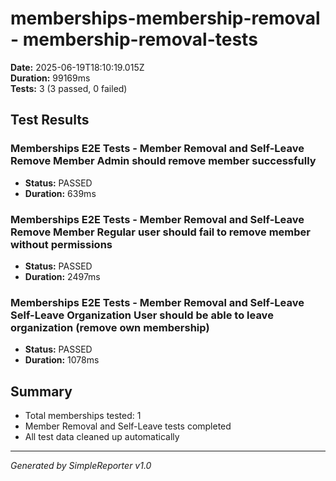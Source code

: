 # memberships-membership-removal - membership-removal-tests

**Date:** 2025-06-19T18:10:19.015Z  
**Duration:** 99169ms  
**Tests:** 3 (3 passed, 0 failed)

## Test Results


### Memberships E2E Tests - Member Removal and Self-Leave Remove Member Admin should remove member successfully
- **Status:** PASSED
- **Duration:** 639ms



### Memberships E2E Tests - Member Removal and Self-Leave Remove Member Regular user should fail to remove member without permissions
- **Status:** PASSED
- **Duration:** 2497ms



### Memberships E2E Tests - Member Removal and Self-Leave Self-Leave Organization User should be able to leave organization (remove own membership)
- **Status:** PASSED
- **Duration:** 1078ms



## Summary

- Total memberships tested: 1
- Member Removal and Self-Leave tests completed
- All test data cleaned up automatically

---
*Generated by SimpleReporter v1.0*
